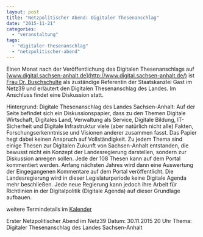 ```yaml
---
layout: post
title: "Netzpolitischer Abend: Digitaler Thesenanschlag"
date: "2015-11-21"
categories: 
  - "veranstaltung"
tags: 
  - "digitaler-thesenanschlag"
  - "netzpolitischer-abend"
---
```


Einen Monat nach der Veröffentlichung des Digitalen Thesenanschlags auf [www.digital.sachsen-anhalt.de](http://www.digital.sachsen-anhalt.de/) ist [Frau Dr. Buschschulte](https://twitter.com/abuschschulte) als zuständige Referentin der Staatskanzlei Gast im Netz39 und erläutert den Digitalen Thesenanschlag des Landes. Im Anschluss findet eine Diskussion statt.

Hintergrund: Digitale Thesenanschlag des Landes Sachsen-Anhalt: Auf der Seite befindet sich ein Diskussionspapier, dass zu den Themen Digitale Wirtschaft, Digitales Land, Verwaltung als Service, Digitale Bildung, IT-Sicherheit und Digitale Infrastruktur viele (aber natürlich nicht alle) Fakten, Forschungserkenntnisse und Visionen anderer zusammen fasst. Das Papier hegt dabei keinen Anspruch auf Vollständigkeit. Zu jedem Thema sind einige Thesen zur Digitalen Zukunft von Sachsen-Anhalt entstanden, die bewusst nicht ein Konzept der Landesregierung darstellen, sondern zur Diskussion anregen sollen. Jede der 108 Thesen kann auf dem Portal kommentiert werden. Anfang nächsten Jahres wird dann eine Auswertung der Eingegangenen Kommentare auf dem Portal veröffentlicht. Die Landesregierung wird in dieser Legislaturperiode keine Digitale Agenda mehr beschließen. Jede neue Regierung kann jedoch ihre Arbeit für Richtlinien in der Digitalpolitik (Digitale Agenda) auf dieser Grundlage aufbauen.

weitere Termindetails im [Kalender](http://www.netz39.de/events/event/netzpolitischer-abend-digitaler-thesenanschlag/)

Erster Netzpolitischer Abend im Netz39 Datum: 30.11.2015 20 Uhr Thema: Digitaler Thesenanschlag des Landes Sachsen-Anhalt

